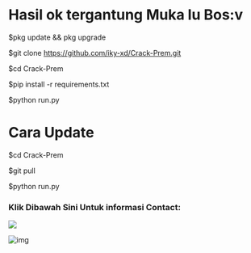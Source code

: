 # Hasil ok tergantung Muka lu Bos:v

$pkg update && pkg upgrade

$git clone https://github.com/iky-xd/Crack-Prem.git

$cd Crack-Prem

$pip install -r requirements.txt

$python run.py

# Cara Update

$cd Crack-Prem

$git pull

$python run.py

<h3 align="left">Klik Dibawah Sini Untuk informasi Contact:</h3>

[![](https://img.shields.io/badge/Github-black?logo=Github&logoColor=black&labelColor=white)](https://github.com/iky-xd)

![img](https://github.com/iky-xd/Crack-Prem/blob/main/IMG-20230203-WA0006.jpg)





